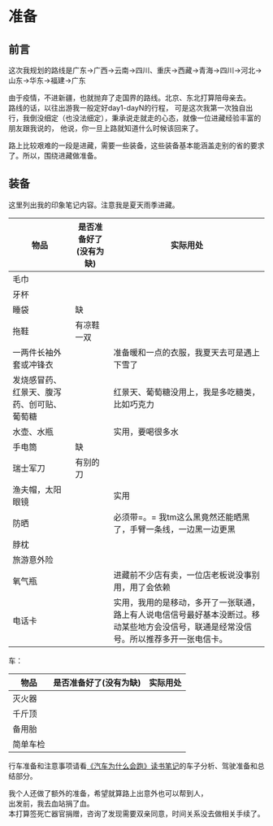 # 准备

## 前言

这次我规划的路线是广东->广西->云南->四川、重庆->西藏->青海->四川->河北->山东->华东->福建->广东

由于疫情，不进新疆，也就抛弃了走国界的路线。北京、东北打算陪母亲去。  
路线的话，以往出游我一般定好day1-dayN的行程，
可是这次我第一次独自出行，我倒没细定（也没法细定），秉承说走就走的心态，就像一位进藏经验丰富的朋友跟我说的，
他说，你一旦上路就知道什么时候该回来了。

路上比较艰难的一段是进藏，需要一些装备，这些装备基本能涵盖走别的省的要求了。所以，围绕进藏做准备。

## 装备

这里列出我的印象笔记内容。注意我是夏天雨季进藏。

| 物品 | 是否准备好了(没有为缺) | 实际用处 |
| ---- | ---- | ---- |
| 毛巾 | || 
| 牙杯 | ||
| 睡袋 | 缺 ||
| 拖鞋 | 有凉鞋一双 ||
| 一两件长袖外套或冲锋衣 | | 准备暖和一点的衣服，我夏天去可是遇上下雪了 |
| 发烧感冒药、红景天、腹泻药、创可贴、葡萄糖 |  | 红景天、葡萄糖没用上，我是多吃糖类，比如巧克力 |
| 水壶、水瓶 |  | 实用，要喝很多水 |
| 手电筒 | 缺 | |
| 瑞士军刀 | 有别的刀 | |
| 渔夫帽，太阳眼镜 | | 实用 |
| 防晒 | | 必须带=。= 我tm这么黑竟然还能晒黑了，手臂一条线，一边黑一边更黑 |
| 脖枕 | | |
| 旅游意外险 | | |
| 氧气瓶 | | 进藏前不少店有卖，一位店老板说没事别用，用了会依赖 |
| 电话卡 |  | 实用，我用的是移动，多开了一张联通，路上有人说电信信号最好基本没断过。移动某些地方会没信号，联通是经常没信号。所以推荐多开一张电信卡。 |

车：

| 物品 | 是否准备好了(没有为缺) | 实际用处 |
| ---- | ---- | ---- |
| 灭火器 |  |  |
| 千斤顶 |  |  |
| 备用胎 |  |  |
| 简单车检 |  |  |

行车准备和注意事项请看[《汽车为什么会跑》读书笔记](car.md)的车子分析、驾驶准备和总结部分。

我个人还做了额外的准备，希望就算路上出意外也可以帮到人，    
出发前，我去血站捐了血。  
本打算签死亡器官捐赠，咨询了发现需要双亲同意，时间关系没去做相关手续了。



